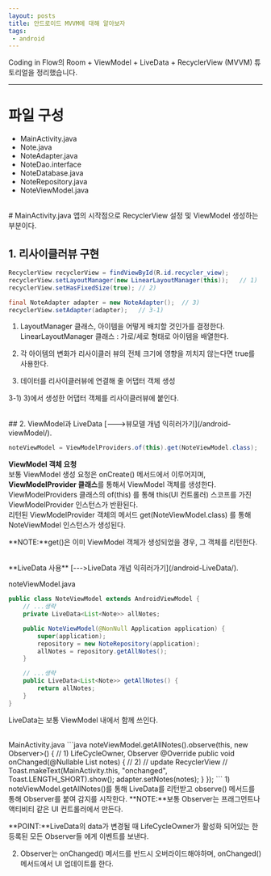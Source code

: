 ```yaml
---
layout: posts
title: 안드로이드 MVVM에 대해 알아보자
tags:
 - android
---
```


Coding in Flow의  Room + ViewModel + LiveData + RecyclerView (MVVM) 튜토리얼을 정리했습니다.

---

# 파일 구성
* MainActivity.java
* Note.java
* NoteAdapter.java
* NoteDao.interface
* NoteDatabase.java
* NoteRepository.java
* NoteViewModel.java

<br/>
# MainActivity.java
앱의 시작점으로 RecyclerView 설정 및 ViewModel 생성하는 부분이다.

## 1. 리사이클러뷰 구현
```java
RecyclerView recyclerView = findViewById(R.id.recycler_view);
recyclerView.setLayoutManager(new LinearLayoutManager(this));   // 1)
recyclerView.setHasFixedSize(true); // 2)

final NoteAdapter adapter = new NoteAdapter();  // 3)
recyclerView.setAdapter(adapter);   // 3-1)
```
1) LayoutManager 클래스, 아이템을 어떻게 배치할 것인가를 결정한다.    
<span class="clr-grey">LinearLayoutManager 클래스 : 가로/세로 형태로 아이템을 배열한다.</span>

2) 각 아이템의 변화가 리사이클러 뷰의 전체 크기에 영향을 끼치지 않는다면 true를 사용한다.

3) 데이터를 리사이클러뷰에 연결해 줄 어댑터 객체 생성

3-1) 3)에서 생성한 어댑터 객체를 리사이클러뷰에 붙인다.

<br/>
<span id="viewModel"></span>
## 2. ViewModel과 LiveData
[--->뷰모델 개념 익히러가기](/android-viewModel/).

```java
noteViewModel = ViewModelProviders.of(this).get(NoteViewModel.class);
```
**ViewModel 객체 요청**    
보통 ViewModel 생성 요청은 onCreate() 메서드에서 이루어지며, **ViewModelProvider 클래스**를 통해서 ViewModel 객체를 생성한다.    
ViewModelProviders 클래스의 of(this) 를 통해 this(UI 컨트롤러) 스코프를 가진 ViewModelProvider 인스턴스가 반환된다.    
리턴된 ViewModelProvider 객체의 메서드 get(NoteViewModel.class) 를 통해 NoteViewModel 인스턴스가 생성된다.   
 
<span class="clr-grey">**NOTE:**get()은 이미 ViewModel 객체가 생성되었을 경우, 그 객체를 리턴한다. </span> 

<br/>
**LiveData 사용**    
[--->LiveData 개념 익히러가기](/android-LiveData/).    

noteViewModel.java
```java
public class NoteViewModel extends AndroidViewModel {
    // ...생략
    private LiveData<List<Note>> allNotes;

    public NoteViewModel(@NonNull Application application) {
        super(application);
        repository = new NoteRepository(application);
        allNotes = repository.getAllNotes();
    }

    // ...생략
    public LiveData<List<Note>> getAllNotes() {
        return allNotes;
    }
}
```
LiveData는 보통 ViewModel 내에서 함께 쓰인다.

<br/>
MainActivity.java
```java
noteViewModel.getAllNotes().observe(this, new Observer<List<Note>>() {  // 1) LifeCycleOwner, Observer
    @Override
    public void onChanged(@Nullable List<Note> notes) { // 2)
        // update RecyclerView
        // Toast.makeText(MainActivity.this, "onchanged", Toast.LENGTH_SHORT).show();
        adapter.setNotes(notes);
    }
});
```
1) noteViewModel.getAllNotes()를 통해 LiveData를 리턴받고 observe() 메서드를 통해 Observer를 붙여 감지를 시작한다.    
<span class="clr-grey">**NOTE:**보통 Observer는 프래그먼트나 액티비티 같은 UI 컨트롤러에서 만든다.</span>    

<span class="clr-note">**POINT:**LiveData의 data가 변경될 때 LifeCycleOwner가 활성화 되어있는 한 등록된 모든 Observer들 에게 이벤트를 보낸다.</span>

2) Observer는 onChanged() 메서드를 반드시 오버라이드해야하며, onChanged() 메서드에서 UI 업데이트를 한다.






